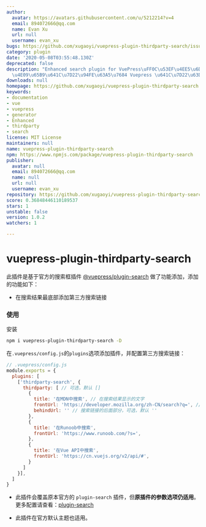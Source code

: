 ```yaml
---
author:
  avatar: https://avatars.githubusercontent.com/u/5212214?v=4
  email: 894072666@qq.com
  name: Evan Xu
  url: null
  username: evan_xu
bugs: https://github.com/xugaoyi/vuepress-plugin-thirdparty-search/issues
category: plugin
date: '2020-05-08T03:55:48.130Z'
deprecated: false
description: "Enhanced search plugin for VuePress\uFF0C\u53EF\u4EE5\u6DFB\u52A0\u7B2C\
  \u4E09\u65B9\u641C\u7D22\u94FE\u63A5\u7684 Vuepress \u641C\u7D22\u63D2\u4EF6"
downloads: null
homepage: https://github.com/xugaoyi/vuepress-plugin-thirdparty-search
keywords:
- documentation
- vue
- vuepress
- generator
- Enhanced
- thirdparty
- search
license: MIT License
maintainers: null
name: vuepress-plugin-thirdparty-search
npm: https://www.npmjs.com/package/vuepress-plugin-thirdparty-search
publisher:
  avatar: null
  email: 894072666@qq.com
  name: null
  url: null
  username: evan_xu
repository: https://github.com/xugaoyi/vuepress-plugin-thirdparty-search
score: 0.36848446110189537
stars: 1
unstable: false
version: 1.0.2
watchers: 1

---
```


# vuepress-plugin-thirdparty-search

此插件是基于官方的搜索框插件 [@vuepress/plugin-search](https://github.com/vuejs/vuepress/tree/master/packages/@vuepress/plugin-search) 做了功能添加，添加的功能如下：

* 在搜索结果最底部添加第三方搜索链接



### 使用

安装

```sh
npm i vuepress-plugin-thirdparty-search -D
```

在`.vuepress/config.js`的`plugins`选项添加插件，并配置第三方搜索链接：

```js
// .vuepress/config.js
module.exports = {
  plugins: [
    ['thirdparty-search', {
      thirdparty: [ // 可选，默认 []
        {
          title: '在MDN中搜索', // 在搜索结果显示的文字
          frontUrl: 'https://developer.mozilla.org/zh-CN/search?q=', // 搜索链接的前面部分
          behindUrl: '' // 搜索链接的后面部分，可选，默认 ''
        },
        {
          title: '在Runoob中搜索',
          frontUrl: 'https://www.runoob.com/?s=',
        },
        {
          title: '在Vue API中搜索',
          frontUrl: 'https://cn.vuejs.org/v2/api/#',
        }
      ]
    }], 
  ]
}
```

* 此插件会覆盖原本官方的 `plugin-search` 插件，但**原插件的参数选项仍适用**。更多配置请查看：[plugin-search](https://v1.vuepress.vuejs.org/plugin/official/plugin-search.html)

* 此插件在官方默认主题也适用。

